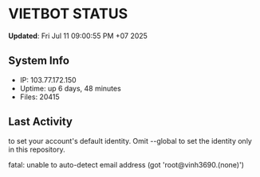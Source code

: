 # VIETBOT STATUS
**Updated**: Fri Jul 11 09:00:55 PM +07 2025

## System Info
- IP: 103.77.172.150
- Uptime: up 6 days, 48 minutes
- Files: 20415

## Last Activity

to set your account's default identity.
Omit --global to set the identity only in this repository.

fatal: unable to auto-detect email address (got 'root@vinh3690.(none)')
